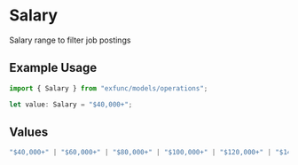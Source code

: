 # Salary

Salary range to filter job postings

## Example Usage

```typescript
import { Salary } from "exfunc/models/operations";

let value: Salary = "$40,000+";
```

## Values

```typescript
"$40,000+" | "$60,000+" | "$80,000+" | "$100,000+" | "$120,000+" | "$140,000+" | "$160,000+" | "$180,000+" | "$200,000+"
```